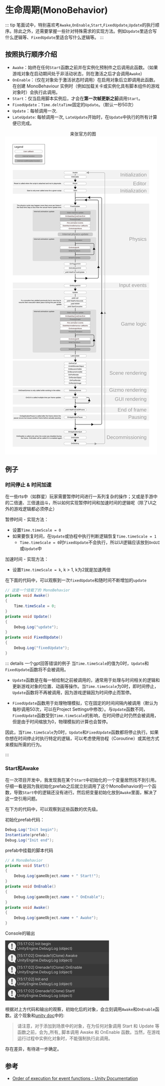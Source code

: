 # 生命周期(MonoBehavior)

::: tip
笔面试中，特别喜欢考`Awake`,`OnEnable`,`Start`,`FixedUpdate`,`Update`的执行顺序。除此之外，还需要掌握一些针对特殊需求的实现方法。例如`Update`里适合写什么逻辑等、`FixedUpdate`里适合写什么逻辑等。
:::

## 按照执行顺序介绍

- `Awake`：始终在任何`Start`函数之前并在实例化预制件之后调用此函数。（如果游戏对象在启动期间处于非活动状态，则在激活之后才会调用`Awake`）
- `OnEnable`：（仅在对象处于激活状态时调用）在启用对象后立即调用此函数。在创建 MonoBehaviour 实例时（例如加载关卡或实例化具有脚本组件的游戏对象时）会执行此调用。
- `Start`：仅当启用脚本实例后，才会在**第一次帧更新之前**调用`Start`。
- `FixedUpdate`：`Time.deltaTime`固定的`Update`。（默认一秒50次）
- `Update`：每帧调用一次.
- `LateUpdate`: 每帧调用一次, `LateUpdate`开始时，在`Update`中执行的所有计算便已完成。

<center>来张官方的图</center>
<img  src="./../img/monobehaviour_flowchart.svg" />


## 例子

### 时间停止 & 时间加速

在一些rts中（如群星）玩家需要暂停时间进行一系列复杂的操作；又或是手游中的二倍速、三倍速战斗，所以如何实现暂停时间和加速时间的逻辑呢（除了UI之外的游戏逻辑都必须停止）

暂停时间 - 实现方法：
- 设置`Time.timeScale = 0`
- 如果要恢复时间，在`Update`或协程中执行判断逻辑恢复`Time.timeScale = 1`
    - `Time.timeScale = 0`时`FixedUpdate`不会执行，所以UI逻辑应该放到`OnGUI`或`Update`中

加速时间 - 实现方法：
- 设置`Time.timeScale = k`, k > 1, k为2就是加速两倍


在下面的代码中，可以观察到一次`fixedUpdate`和随时间不断增加的`update`
``` csharp
// 这是一个挂载了的 MonoBehavior
private void Awake()
{
    Time.timeScale = 0;
}
private void Update()
{
    Debug.Log("update");
}
private void FixedUpdate()
{
    Debug.Log("fixedUpdate");
}
```

::: details 一个gpt回答错误的例子
当`Time.timeScale`的值为0时，`Update`和`FixedUpdate`函数将不会被调用。

- `Update`函数是在每一帧绘制之前被调用的，通常用于处理与时间相关的逻辑和更新游戏对象的位置、动画等操作。当`Time.timeScale`为0时，即时间停止，`Update`函数将不再被调用，因为游戏逻辑因为时间停止而暂停。

- `FixedUpdate`函数用于处理物理模拟，它在固定的时间间隔内被调用（默认为每秒调用50次，可以在Project Settings中修改）。与`Update`函数不同，`FixedUpdate`函数受到`Time.timeScale`的影响，在时间停止时仍然会被调用，但是由于时间缩放为0，物理模拟的计算也会暂停。

因此，当`Time.timeScale`为0时，`Update`和`FixedUpdate`函数都将停止执行。如果你想在时间停止时执行特定的逻辑，可以考虑使用协程（Coroutine）或其他方式来模拟所需的行为。

:::

### Start和Awake

在一次项目开发中，我发现我在某个`Start`中初始化的一个变量居然找不到引用。仔细一看是因为我初始化prefab之后就立刻调用了这个MonoBehavior的一个函数，导致`Start`中的逻辑还没有进行。然后把变量初始化放到`Awake`里面，解决了这一空引用问题。

在下方的代码中，可以观察到这些函数的优先级。

初始化prefab代码：

``` cs
Debug.Log("Init begin");
Instantiate(prefab);
Debug.Log("Init end");
```

prefab中挂载的脚本代码

``` cs
// A MonoBehavior
private void Start()
{
    Debug.Log(gameObject.name + " Start!");
}
private void OnEnable()
{
    Debug.Log(gameObject.name + " OnEnable");
}
private void Awake() 
{
    Debug.Log(gameObject.name + " Awake");
}
```
Console的输出

<img  src="./../img/lifetime-1.png" />


根据对上方代码和输出的观察，初始化后的对象，会立刻调用`Awake`和`OnEnable`函数。这个现象和[unity doc](https://docs.unity3d.com/cn/current/Manual/ExecutionOrder.html)中的:

> 请注意，对于添加到场景中的对象，在为任何对象调用 Start 和 Update 等函数之前，会为_所有_ 脚本调用 Awake 和 OnEnable 函数。当然，在游戏运行过程中实例化对象时，不能强制执行此调用。

存在差异，有待进一步确定。

## 参考
- [Order of execution for event functions - Unity Documentation](https://docs.unity3d.com/Manual/ExecutionOrder.html)